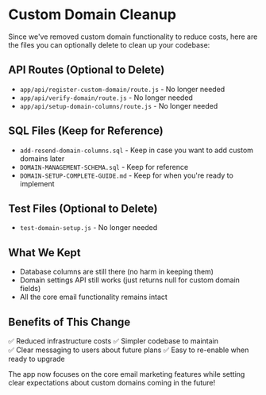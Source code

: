 # Custom Domain Cleanup

Since we've removed custom domain functionality to reduce costs, here are the files you can optionally delete to clean up your codebase:

## API Routes (Optional to Delete)
- `app/api/register-custom-domain/route.js` - No longer needed
- `app/api/verify-domain/route.js` - No longer needed  
- `app/api/setup-domain-columns/route.js` - No longer needed

## SQL Files (Keep for Reference)
- `add-resend-domain-columns.sql` - Keep in case you want to add custom domains later
- `DOMAIN-MANAGEMENT-SCHEMA.sql` - Keep for reference
- `DOMAIN-SETUP-COMPLETE-GUIDE.md` - Keep for when you're ready to implement

## Test Files (Optional to Delete)
- `test-domain-setup.js` - No longer needed

## What We Kept
- Database columns are still there (no harm in keeping them)
- Domain settings API still works (just returns null for custom domain fields)
- All the core email functionality remains intact

## Benefits of This Change
✅ Reduced infrastructure costs
✅ Simpler codebase to maintain  
✅ Clear messaging to users about future plans
✅ Easy to re-enable when ready to upgrade

The app now focuses on the core email marketing features while setting clear expectations about custom domains coming in the future!